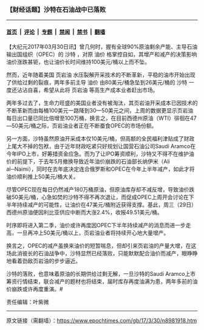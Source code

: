 ### 【财经话题】沙特在石油战中已落败

---

#### [首页](../../../..?n8981918) &nbsp;|&nbsp; [评论](../../../../../epoch-comment?n8981918) &nbsp;|&nbsp; [专题](../../../../../epoch-special?n8981918) &nbsp;|&nbsp; [禁闻](../../../../../epoch-news?n8981918) &nbsp;|&nbsp; [禁书](../../../../../books?n8981918) &nbsp;|&nbsp; [翻墙](https://github.com/gfw-breaker/nogfw/blob/master/README.md?n8981918)


<div class="post_content" id="artbody" itemprop="articleBody">
 <!-- article content begin -->
 <p>
  【大纪元2017年03月30日讯】曾几何时，握有全球90%原油剩余产能、主导石油输出国组织（OPEC）的
  <ok href="https://www.epochtimes.com/gb/tag/%E6%B2%99%E7%89%B9.html">
   沙特
  </ok>
  ，对原
  <ok href="https://www.epochtimes.com/gb/tag/%E6%B2%B9%E4%BB%B7.html">
   油价
  </ok>
  格掌控自如，其增产和减产的决策影响油价涨跌甚钜，也让油价长时间维持100美元/桶以上而不坠。
 </p>
 <p>
  然而，近年随着美国
  <ok href="https://www.epochtimes.com/gb/tag/%E9%A1%B5%E5%B2%A9%E6%B2%B9.html">
   页岩油
  </ok>
  水压裂解开采技术的不断革新，平稳的油市开始出现了供给过剩的裂痕，两年多前主导
  <ok href="https://www.epochtimes.com/gb/tag/%E6%B2%B9%E4%BB%B7.html">
   油价
  </ok>
  由80美元/桶急坠到26美元/桶的
  <ok href="https://www.epochtimes.com/gb/tag/%E6%B2%99%E7%89%B9.html">
   沙特
  </ok>
  一度还沾沾自喜，希望从此将
  <ok href="https://www.epochtimes.com/gb/tag/%E9%A1%B5%E5%B2%A9%E6%B2%B9.html">
   页岩油
  </ok>
  等高生产成本业者赶出市场。
 </p>
 <p>
  两年多过去了，生命力旺盛的美国业者没有被淘汰，其页岩油开采成本已因技术的不断革新而由每桶100美元一路降到30—50美元之间，上周的数据更显示页岩油每日出口量已同比倍增至100万桶，换言之，在目前西德州原油（WTI）徘徊在47—50美元/桶之际，页岩油业者正在不断蚕食OPEC的市场份额。
 </p>
 <p>
  另一方面，沙特虽然原油开采成本仅10美元/桶，但高额的全民福利津贴成了财政上尾大不掉的包袱，由于近年财政吃紧只好规划让国营石油公司Saudi Aramco在今年IPO上市，好筹措资金应急。而为了让IPO筹资顺利，沙特又不得不在维护油价的前提下，于去年5月撤换导致近年油价崩跌的石油部长纳伊米（Ali al─Naimi），同时在去年底决定连合俄罗斯和OPEC在今年上半年减产，如此才将油价顺利推上50美元/桶大关。
 </p>
 <p>
  尽管OPEC现在每日仍然减产180万桶原油，但原油库存却不减反增，导致油价跌破50美元/桶，心急如焚的沙特不得不再次退让，而促成OPEC上周开会讨论在下半年持续减产的可能性，让油价在47美元/桶附近获得支撑。基此，周三（29日）西德州原油便因利比亚供应中断而大涨2.4%，收报49.51美元/桶。
 </p>
 <p>
  时序即将进入第二季，油价或许再度因OPEC下半年持续减产的消息而进一步走高，一旦再冲上50美元/桶以上，页岩油业者将持续开心地大量增产。
 </p>
 <p>
  换言之，OPEC的减产虽换来油价的短暂喘息，但却引来页岩油的产量大增，在这场此消彼长的石油战争中，沙特显然已经落败，只能默默配合油价而减产，眼睁睁地看着劲敌页岩油的步步逼近。
 </p>
 <p>
  沙特的落败，也意味着原油的长期供给过剩无解，一旦沙特的Saudi Aramco上市筹资行情结束，联合减产的题材也将结束，届时库存再度油满为患，两年多前的油价崩跌或许再度重演。#
 </p>
 <p>
  责任编辑：叶紫微
 </p>
 <!-- article content end -->
 <div id="below_article_ad">
 </div>
</div>


---

原文链接（需翻墙）：https://www.epochtimes.com/gb/17/3/30/n8981918.htm